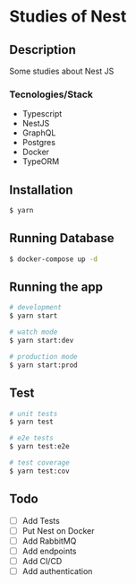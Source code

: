 # Studies of Nest

## Description

Some studies about Nest JS

### Tecnologies/Stack

- Typescript
- NestJS
- GraphQL
- Postgres
- Docker
- TypeORM

## Installation

```bash
$ yarn
```

## Running Database

```bash
$ docker-compose up -d
```

## Running the app

```bash
# development
$ yarn start

# watch mode
$ yarn start:dev

# production mode
$ yarn start:prod
```

## Test

```bash
# unit tests
$ yarn test

# e2e tests
$ yarn test:e2e

# test coverage
$ yarn test:cov
```

## Todo

- [ ] Add Tests
- [ ] Put Nest on Docker
- [ ] Add RabbitMQ
- [ ] Add endpoints
- [ ] Add CI/CD
- [ ] Add authentication
